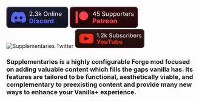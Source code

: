 <img src="https://github.com/MehVahdJukaar/dynamic_badges/blob/master/discord.svg?raw=true" alt="Supplementaries Discord" width="163" height="56"> <img src="https://github.com/MehVahdJukaar/dynamic_badges/blob/master/patreon.svg?raw=true" alt="Support me on Patreon" width="180" height="56"> <img src="https://badges.penpow.dev/badges/social/twitter-plural/cozy.svg" alt="Supplementaries Twitter" width="189" height="55"> <img src="https://github.com/MehVahdJukaar/dynamic_badges/blob/master/youtube.svg?raw=true" alt="Youtube Channel" width="183" height="50">


### Supplementaries is a highly configurable Forge mod focused on adding valuable content which fills the gaps vanilla has. Its features are tailored to be functional, aesthetically viable, and complementary to preexisting content and provide many new ways to enhance your Vanilla+ experience.
